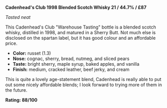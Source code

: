**Cadenhead's Club 1998 Blended Scotch Whisky 21 / 44.7% / £87**

*Tasted neat*

This Cadenhead's Club "Warehouse Tasting" bottle is a blended scotch whisky, distilled in 1998, and matured in a Sherry Butt.  Not much else is disclosed on the spartan label, but it has good colour and an affordable price.

* **Color:** russet (1.3)
* **Nose:** cognac, sherry, bread, nutmeg, and sliced pears
* **Taste:** bright sherry, maple syrup, baked apples, and vanilla
* **Finish:** medium, cracked leather, beef jerky, and cream

This is quite a lovely age-statement blend, Cadenhead is really able to put out some nicely affordable blends; I look forward to trying more of them in the future.

**Rating: 88/100**